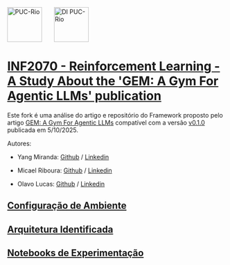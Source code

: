 <div style="display:flex;gap:16px;align-items:center;margin-bottom:32px">
  <img src="https://www.puc-rio.br/imagens/brasao_preto_horizontal.svg" alt="PUC-Rio" style="height:80px;margin-right:12px"/>
  <img src="https://www.inf.puc-rio.br/wordpress/wp-content/themes/puc-di/assets/img/theme/logo.png" alt="DI PUC-Rio" style="height:80px"/>
</div>


# [INF2070 - Reinforcement Learning - A Study About the 'GEM: A Gym For Agentic LLMs' publication](./README.md)

Este fork é uma análise do artigo e repositório do Framework proposto pelo artigo [GEM: A Gym For Agentic LLMs](https://arxiv.org/pdf/2510.01051) compatível com a versão [v0.1.0](https://github.com/axon-rl/gem/tree/2780ab6a7626c012092c045f5b9747062be35214) publicada em 5/10/2025.


Autores:

- Yang Miranda: [Github](https://github.com/yangricardo) / [Linkedin](https://www.linkedin.com/in/yangricardo/)

- Micael Riboura: [Github](https://github.com/MicaelRiboura) / [Linkedin](https://www.linkedin.com/in/micael-riboura-a046a31ab/)

- Olavo Lucas: [Github](https://github.com/OLMS99) / [Linkedin](https://www.linkedin.com/in/olavo-lucas/)


## [Configuração de Ambiente](./CONFIGURAÇÃO_DE_AMBIENTE.md)

## [Arquitetura Identificada](./arquitetura/README.md)

## [Notebooks de Experimentação](./notebooks/README.md)
